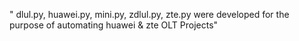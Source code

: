 " dlul.py, huawei.py, mini.py, zdlul.py, zte.py were developed for the purpose of automating huawei & zte OLT Projects" 
